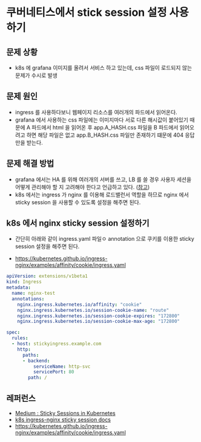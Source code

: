 # 쿠버네티스에서 stick session 설정 사용하기

## 문제 상황
* k8s 에 grafana 이미지를 올려서 서비스 하고 있는데, css 파일이 로드되지 않는 문제가 수시로 발생

## 문제 원인
* ingress 를 사용하다보니 웹페이지 리소스를 여러개의 파드에서 읽어온다.
* grafana 에서 사용하는 css 파일에는 이미지마다 서로 다른 해시값이 붙어있기 때문에 A 파드에서 html 을 읽어온 후 app.A_HASH.css 파일을 B 파드에서 읽어오려고 하면 해당 파일은 없고 app.B_HASH.css 파일만 존재하기 떄문에 404 응답만을 받는다.

## 문제 해결 방법
* grafana 에서는 HA 를 위해 여러개의 서버를 쓰고, LB 를 쓸 경우 사용자 세션을 어떻게 관리해야 할 지 고려해야 한다고 언급하고 있다. ([참고](https://grafana.com/docs/tutorials/ha_setup/#user-sessions))
* k8s 에서는 ingress 가 nginx 를 이용해 로드밸런서 역할을 하므로 nginx 에서 sticky session 을 사용할 수 있도록 설정을 해주면 된다.

## k8s 에서 nginx sticky session 설정하기
* 간단히 아래와 같이 ingress.yaml 파일ㅇ annotation 으로 쿠키를 이용한 sticky session 설정을 해주면 된다.

* https://kubernetes.github.io/ingress-nginx/examples/affinity/cookie/ingress.yaml
```yaml
apiVersion: extensions/v1beta1
kind: Ingress
metadata:
  name: nginx-test
  annotations:
    nginx.ingress.kubernetes.io/affinity: "cookie"
    nginx.ingress.kubernetes.io/session-cookie-name: "route"
    nginx.ingress.kubernetes.io/session-cookie-expires: "172800"
    nginx.ingress.kubernetes.io/session-cookie-max-age: "172800"

spec:
  rules:
  - host: stickyingress.example.com
    http:
      paths:
      - backend:
          serviceName: http-svc
          servicePort: 80
        path: /
```

## 레퍼런스
* [Medium : Sticky Sessions in Kubernetes](https://medium.com/@zhimin.wen/sticky-sessions-in-kubernetes-56eb0e8f257d)
* [k8s ingress-nginx sticky session docs](https://kubernetes.github.io/ingress-nginx/examples/affinity/cookie/)
* https://kubernetes.github.io/ingress-nginx/examples/affinity/cookie/ingress.yaml
